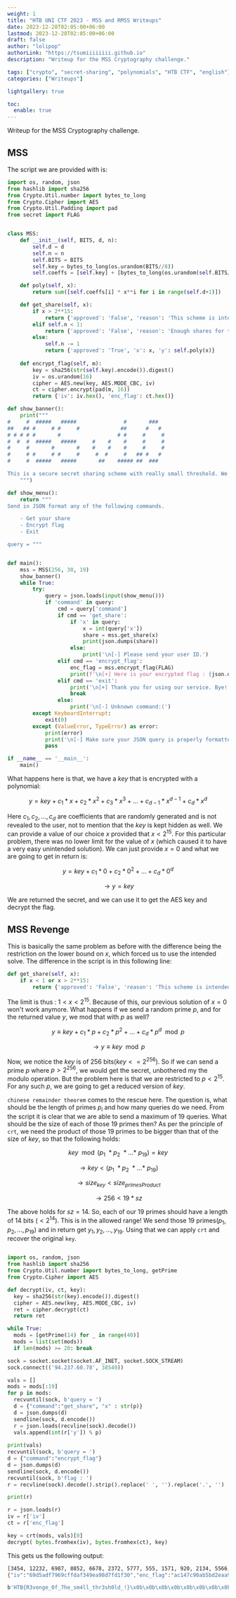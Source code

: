 ```yaml
---
weight: 1
title: "HTB UNI CTF 2023 - MSS and RMSS Writeups"
date: 2023-12-28T02:05:00+06:00
lastmod: 2023-12-28T02:05:00+06:00
draft: false
author: "lolipop"
authorLink: "https://tsumiiiiiiii.github.io"
description: "Writeup for the MSS Cryptography challenge."

tags: ["crypto", "secret-sharing", "polynomials", "HTB CTF", "english"]
categories: ["Writeups"]

lightgallery: true

toc:
  enable: true
---
```


Writeup for the MSS Cryptography challenge.

<!--more-->


## MSS

The script we are provided with is:


```python
import os, random, json
from hashlib import sha256
from Crypto.Util.number import bytes_to_long
from Crypto.Cipher import AES
from Crypto.Util.Padding import pad
from secret import FLAG


class MSS:
    def __init__(self, BITS, d, n):
        self.d = d
        self.n = n
        self.BITS = BITS
        self.key = bytes_to_long(os.urandom(BITS//8))
        self.coeffs = [self.key] + [bytes_to_long(os.urandom(self.BITS//8)) for _ in range(self.d)]

    def poly(self, x):
        return sum([self.coeffs[i] * x**i for i in range(self.d+1)])

    def get_share(self, x):
        if x > 2**15:
            return {'approved': 'False', 'reason': 'This scheme is intended for less users.'}
        elif self.n < 1:
            return {'approved': 'False', 'reason': 'Enough shares for today.'}
        else:
            self.n -= 1
            return {'approved': 'True', 'x': x, 'y': self.poly(x)}
    
    def encrypt_flag(self, m):
        key = sha256(str(self.key).encode()).digest()
        iv = os.urandom(16)
        cipher = AES.new(key, AES.MODE_CBC, iv)
        ct = cipher.encrypt(pad(m, 16))
        return {'iv': iv.hex(), 'enc_flag': ct.hex()}

def show_banner():
    print("""
#     #  #####   #####               #       ###   
##   ## #     # #     #             ##      #   #  
# # # # #       #                  # #     #     # 
#  #  #  #####   #####     #    #    #     #     # 
#     #       #       #    #    #    #     #     # 
#     # #     # #     #     #  #     #   ## #   #  
#     #  #####   #####       ##    ##### ##  ###

This is a secure secret sharing scheme with really small threshold. We are pretty sure the key is secure...
    """)

def show_menu():
    return """
Send in JSON format any of the following commands.

    - Get your share
    - Encrypt flag
    - Exit

query = """


def main():
    mss = MSS(256, 30, 19)
    show_banner()
    while True:
        try:
            query = json.loads(input(show_menu()))
            if 'command' in query:
                cmd = query['command']
                if cmd == 'get_share':
                    if 'x' in query:
                        x = int(query['x'])
                        share = mss.get_share(x)
                        print(json.dumps(share))
                    else:
                        print('\n[-] Please send your user ID.')
                elif cmd == 'encrypt_flag':
                    enc_flag = mss.encrypt_flag(FLAG)
                    print(f'\n[+] Here is your encrypted flag : {json.dumps(enc_flag)}.')
                elif cmd == 'exit':
                    print('\n[+] Thank you for using our service. Bye! :)')
                    break
                else:
                    print('\n[-] Unknown command:(')
        except KeyboardInterrupt:
            exit(0)
        except (ValueError, TypeError) as error:
            print(error)
            print('\n[-] Make sure your JSON query is properly formatted.')
            pass

if __name__ == '__main__':
    main()

```

What happens here is that, we have a $key$ that is encrypted with a polynomial:

$$ y = key + c_1 * x + c_2 * x^2 + c_3 * x^3 + \ldots + c_{d-1} * x^{d-1} + c_d * x^d$$

Here $c_1, c_2, \ldots, c_d$ are coefficients that  are randomly generated and is not revealed to the user, not to mention that the $key$ is kept hidden as well. We can provide a value of our choice $x$ provided that $x < 2^{15}$. For this particular problem, there was no lower limit for the value of $x$ (which caused it to have a very easy unintended solution). We can just provide $x = 0$ and what we are going to get in return is:

$$ y = key + c_1 * 0 + c_2 *0^2 + \ldots+ c_d * 0^d$$ 

$$\rightarrow y = key$$

We are returned the secret, and we can use it to get the AES key and decrypt the flag.

## MSS Revenge

This is basically the same problem as before with the difference being the restriction on the lower bound on $x$, which forced us to use the intended solve. The difference in the script is in this following line:

```python
def get_share(self, x):
    if x < 1 or x > 2**15:
        return {'approved': 'False', 'reason': 'This scheme is intended for less users.'}

```

The limit is thus : $1 < x < 2^{15}$. Because of this, our previous solution of $x=0$ won't work anymore. What happens if we send a random prime $p$, and for the returned value $y$, we mod that with $p$ as well?

$$ y \equiv key + c_1 * p + c_2 *p^2 + \ldots+ c_d * p^d \mod p$$

$$\rightarrow y \equiv key \mod p $$

Now, we notice the $key$ is of 256 bits($key <= 2^{256}$). So if we can send a prime $p$ where $p > 2^{256}$, we would get the secret, unbothered my the modulo operation. But the problem here is that we are restricted to $p < 2^{15}$. For any such $p$, we are going to get a reduced version of $key$. 

`chinese remainder theorem` comes to the rescue here. The question is, what should be the length of primes $p_i$ and how many queries do we need. From the script it is clear that we are able to send a maximum of 19 queries. What should be the size of each of those 19 primes then? As per the principle of `crt`, we need the product of those 19 primes to be bigger than that of the size of $key$, so that the following holds:

$$ key \mod (p_1 \ * p_2 \ * \ldots * \ p_{19} ) = key $$

$$ \rightarrow key < (p_1 \ * p_2 \ * \ldots * \ p_{19} )  $$

$$ \rightarrow size_{key} < size_{primesProduct} $$

$$ \rightarrow 256 < 19 * sz $$

The above holds for $sz=14$. So, each of our 19 primes should have a length of 14 bits ($<2^{14}$). This is in the allowed range!  We send those 19 primes($p_1, p_2, \ldots, p_{19}$) and in return get $y_1, y_2, \ldots, y_{19}$. Using that we can apply `crt` and recover the original `key`.

```python

import os, random, json
from hashlib import sha256
from Crypto.Util.number import bytes_to_long, getPrime
from Crypto.Cipher import AES

def decrypt(iv, ct, key):
  key = sha256(str(key).encode()).digest()
  cipher = AES.new(key, AES.MODE_CBC, iv)
  ret = cipher.decrypt(ct)
  return ret

while True:
  mods = [getPrime(14) for _ in range(40)]
  mods = list(set(mods))
  if len(mods) >= 20: break

sock = socket.socket(socket.AF_INET, socket.SOCK_STREAM)
sock.connect(('94.237.60.78', 38549))

vals = []
mods = mods[:19]
for p in mods:
  recvuntil(sock, b'query = ')
  d = {"command":"get_share", "x" : str(p)}
  d = json.dumps(d)
  sendline(sock, d.encode())
  r = json.loads(recvline(sock).decode())
  vals.append(int(r['y']) % p)
  
print(vals)
recvuntil(sock, b'query = ')
d = {"command":"encrypt_flag"}
d = json.dumps(d)
sendline(sock, d.encode())
recvuntil(sock, b'flag : ')
r = recvline(sock).decode().strip().replace(' ', '').replace('.', '')

print(r)

r = json.loads(r)
iv = r['iv']
ct = r['enc_flag']

key = crt(mods, vals)[0]
decrypt( bytes.fromhex(iv), bytes.fromhex(ct), key)
```

This gets us the following output:

```bash
[3454, 12232, 6987, 8852, 6678, 2372, 5777, 555, 1571, 920, 2134, 5566, 7939, 3620, 12113, 14328, 1944, 10612, 2717]
{"iv":"69d5adf7969cffdaf349ea98d7fd1f30","enc_flag":"ac147c90ab5bd2eaa9e4bc6313638303884fda15114b988775412b919efb891bd2642f47a605a4acb20c7e1bb429bd3d"}

b'HTB{R3venge_0f_7he_sm4ll_thr3sh0ld_!}\x0b\x0b\x0b\x0b\x0b\x0b\x0b\x0b\x0b\x0b\x0b'
```

